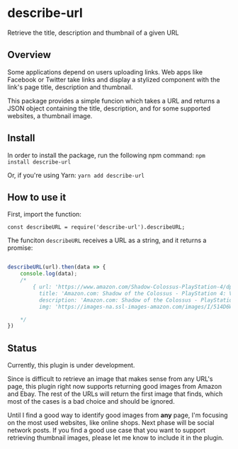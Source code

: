 # describe-url
Retrieve the title, description and thumbnail of a given URL

## Overview
Some applications depend on users uploading links. Web apps like Facebook or Twitter take links and display a stylized component with the link's page title, description and thumbnail.

This package provides a simple funcion which takes a URL and returns a JSON object containing the title, description, and for some supported websites, a thumbnail image.


## Install
In order to install the package, run the following npm command:
`npm install describe-url`

Or, if you're using Yarn:
`yarn add describe-url`

## How to use it
First, import the function:

`const describeURL = require('describe-url').describeURL;`

The funciton `describeURL` receives a URL as a string, and it returns a promise:

```javascript

describeURL(url).then(data => {
	console.log(data); 
	/*
		{ url: 'https://www.amazon.com/Shadow-Colossus-PlayStation-4/dp/B0...',
		  title: 'Amazon.com: Shadow of the Colossus - PlayStation 4: Video Games',
		  description: 'Amazon.com: Shadow of the Colossus - PlayStation 4: Video Games" ',
		  img: 'https://images-na.ssl-images-amazon.com/images/I/514D6WO2gqL._SX215_.jpg' }

	*/
})

```

## Status
Currently, this plugin is under development. 

Since is difficult to retrieve an image that makes sense from any URL's page, this plugin right now supports returning good images from Amazon and Ebay. The rest of the URLs will return the first image that finds, which most of the cases is a bad choice and should be ignored.

Until I find a good way to identify good images from **any** page, I'm focusing on the most used websites, like online shops. Next phase will be social network posts. 
If you find a good use case that you want to support retrieving thumbnail images, please let me know to include it in the plugin.